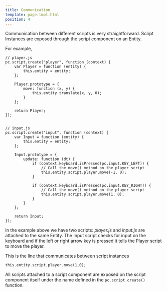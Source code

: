 ```yaml
---
title: Communication
template: page.tmpl.html
position: 4
---
```


Communication between different scripts is very straightforward. Script Instances are exposed through the script component on an Entity.

For example,

~~~javascript~~~
// player.js
pc.script.create("player", function (context) {
    var Player = function (entity) {
        this.entity = entity;
    };

    Player.prototype = {
        move: function (x, y) {
            this.entity.translate(x, y, 0);
        }
    };

    return Player;
});


// input.js
pc.script.create("input", function (context) {
    var Input = function (entity) {
        this.entity = entity;
    };

    Input.prototype = {
        update: function (dt) {
            if (context.keyboard.isPressed(pc.input.KEY_LEFT)) {
                // Call the move() method on the player script
                this.entity.script.player.move(-1, 0);
            }

            if (context.keyboard.isPressed(pc.input.KEY_RIGHT)) {
                // Call the move() method on the player script
                this.entity.script.player.move(1, 0);
            }
        }
    };

    return Input;
});
~~~

In the example above we have two scripts: *player.js* and *input.js* are attached to the same Entity. The Input script checks for input on the keyboard and if the left or right arrow key is pressed it tells the Player script to move the player.

This is the line that communicates between script instances

~~~js~~~
this.entity.script.player.move(1,0);
~~~

All scripts attached to a script component are exposed on the script component itself under the name defined in the `pc.script.create()` function.


